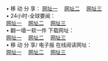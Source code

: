 &#8226; 移 动 分 享：
<a href="http://52.3-a.net/c/" target="_blank">网址一</a>
　<a href="http://ch23.ga/b/" target="_blank">网址二</a>
　<a href="http://b2.b0ne.com/s/" target="_blank">网址三</a>
　<br />
&#8226; 24小时-全球要闻：<br /> 
<a href="http://52.3-a.net/read/go/n1.html" target="_blank">网址一</a>
　<a href="http://ch23.ga/read/go/n2.html" target="_blank">网址二</a>
　<a href="http://b2.b0ne.com/read/go/n3.html" target="_blank">网址三</a>
　<br />
&#8226; 翻一墙一软一件 下载网址：<br /> 
<a href="http://52.3-a.net:81/f/" target="_blank">网址一</a>
　<a href="http://ch23.ga/ff/" target="_blank">网址二</a>
　<a href="http://b2.b0ne.com:81/f/" target="_blank">网址三</a>
<br />
&#8226; 移 动 分 享/ 电子报 在线阅读网址：<br />
<a href="http://52.3-a.net:81/s/" target="_blank">网址一</a>
　<a href="http://ch23.ga/b/" target="_blank">网址二</a>
　<a href="http://b2.b0ne.com:81/s/" target="_blank">网址三</a><br />
